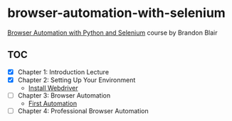 # browser-automation-with-selenium

[Browser Automation with Python and Selenium][1] course by Brandon Blair

## TOC

- [x] Chapter 1: Introduction Lecture
- [x] Chapter 2: Setting Up Your Environment
  - [Install Webdriver](src/chapter2/using_webdriver_manager.py)
- [ ] Chapter 3: Browser Automation
  - [First Automation](src/chapter3/first_automation.py)
- [ ] Chapter 4: Professional Browser Automation

[1]: https://learning.oreilly.com/videos/browser-automation-with/9781800560161
